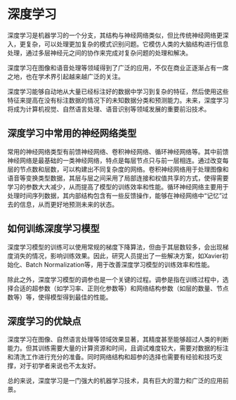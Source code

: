 # 深度学习
深度学习是机器学习的一个分支，其结构与神经网络类似，但比传统神经网络更深入，更复杂，可以处理更加复杂的模式识别问题。它模仿人类的大脑结构进行信息处理，通过多层神经元之间的协作来完成对复杂问题的处理和解决。

深度学习在图像和语音处理等领域得到了广泛的应用，不仅在商业正逐渐占有一席之地，也在学术界引起越来越广泛的关注。

深度学习能够自动地从大量已经标注好的数据中学习到复杂的特征，然后使用这些特征来提高在没有标注数据的情况下的未知数据分类和预测能力。未来，深度学习将成为计算机视觉、自然语言处理、语音识别等领域发展的重要前沿技术。

## 深度学习中常用的神经网络类型
常用的神经网络类型有前馈神经网络、卷积神经网络、循环神经网络等。其中前馈神经网络是最基础的一类神经网络，特点是每层节点只与前一层相连。通过改变每层的节点数和层数，可以构建出不同复杂度的网络。卷积神经网络用于处理图像和语音等变换类型数据，其层与层之间采用了局部连接和权值共享的方式，使得需要学习的参数大大减少，从而提高了模型的训练效率和性能。循环神经网络主要用于处理时间序列数据，其内部结构包含有一些反馈操作，能够在神经网络中“记忆”过去的信息，从而更好地预测未来的状态。

## 如何训练深度学习模型
深度学习模型的训练可以使用常规的梯度下降算法，但由于其层数较多，会出现梯度消失的情况，影响训练效果。因此，研究人员提出了一些解决方案，如Xavier初始化、Batch Normalization等，用于改善深度学习模型的训练效率和性能。

除此之外，深度学习模型的调参也是一个关键的过程。调参是指在训练过程中，选择合适的超参数（如学习率、正则化参数等）和网络结构参数（如层的数量、节点数等）等，使得模型得到最佳的性能。

## 深度学习的优缺点
深度学习在图像、自然语言处理等领域效果显著，其精度甚至能够超过人类的判断能力。但其训练需要大量的计算资源和时间，且调试难度较大，需要对数据的标注和清洗工作进行充分的准备。同时网络结构和超参的选择也需要有经验和技巧支撑，对于初学者来说也不太友好。

总的来说，深度学习是一门强大的机器学习技术，具有巨大的潜力和广泛的应用前景。